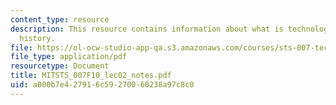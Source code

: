 ```yaml
---
content_type: resource
description: This resource contains information about what is technology? What is
  history.
file: https://ol-ocw-studio-app-qa.s3.amazonaws.com/courses/sts-007-technology-in-history-fall-2010/a000b7e427916c59270060238a97c8c0_MITSTS_007F10_lec02_notes.pdf
file_type: application/pdf
resourcetype: Document
title: MITSTS_007F10_lec02_notes.pdf
uid: a000b7e4-2791-6c59-2700-60238a97c8c0
---
```

